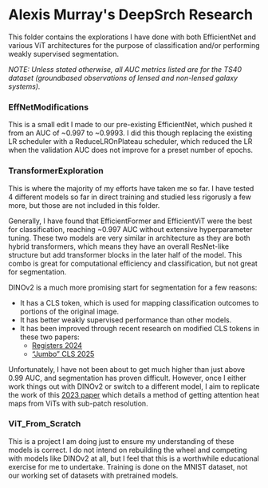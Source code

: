 # Alexis Murray's DeepSrch Research

This folder contains the explorations I have done with both EfficientNet and various ViT architectures for the purpose of classification and/or performing weakly supervised segmentation.

*NOTE: Unless stated otherwise, all AUC metrics listed are for the TS40 dataset (groundbased observations of lensed and non-lensed galaxy systems).*

### EffNetModifications

This is a small edit I made to our pre-existing EfficientNet, which pushed it from an AUC of ~0.997 to ~0.9993. I did this though replacing the existing LR scheduler with a ReduceLROnPlateau scheduler, which reduced the LR when the validation AUC does not improve for a preset number of epochs.

### TransformerExploration

This is where the majority of my efforts have taken me so far. I have tested 4 different models so far in direct training and studied less rigorusly a few more, but those are not included in this folder. 

Generally, I have found that EfficientFormer and EfficientViT were the best for classification, reaching ~0.997 AUC without extensive hyperparameter tuning. These two models are very similar in architecture as they are both hybrid transformers, which means they have an overall ResNet-like structure but add transformer blocks in the later half of the model. This combo is great for computational efficiency and classification, but not great for segmentation.

DINOv2 is a much more promising start for segmentation for a few reasons: 
- It has a CLS token, which is used for mapping classification outcomes to portions of the original image.
- It has better weakly supervised performance than other models.
- It has been improved through recent research on modified CLS tokens in these two papers:
   - [Registers 2024](https://arxiv.org/abs/2309.16588)
   - [“Jumbo” CLS 2025](https://arxiv.org/abs/2502.15021)

Unfortunately, I have not been about to get much higher than just above 0.99 AUC, and segmentation has proven difficult. However, once I either work things out with DINOv2 or switch to a different model, I aim to replicate the work of this [2023 paper](https://arxiv.org/abs/2310.03967v2) which details a method of getting attention heat maps from ViTs with sub-patch resolution. 

### ViT_From_Scratch

This is a project I am doing just to ensure my understanding of these models is correct. I do not intend on rebuilding the wheel and competing with models like DINOv2 at all, but I feel that this is a worthwhile educational exercise for me to undertake. Training is done on the MNIST dataset, not our working set of datasets with pretrained models.
